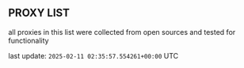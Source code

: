 ## PROXY LIST

all proxies in this list were collected from open sources and tested for functionality

last update: `2025-02-11 02:35:57.554261+00:00` UTC